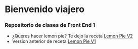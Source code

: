 # Bienvenido viajero
### Repositorio de clases de Front End 1
- ¿Queres hacer lemon pie? Te dejo la receta [Lemon Pie V2](https://emanueljrod.github.io/FrontEnd1/lemonPieV2/index.html)
- Version anterior de receta [Lemon Pie V1](https://emanueljrod.github.io/FrontEnd1/lemonPieV1/index.html)
